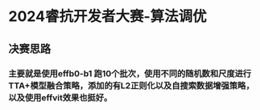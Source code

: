 # 2024睿抗开发者大赛-算法调优
## 决赛思路
### 主要就是使用effb0-b1 跑10个批次，使用不同的随机数和尺度进行TTA+模型融合策略，添加的有L2正则化以及自搜索数据增强策略，以及使用effvit效果也挺好。
